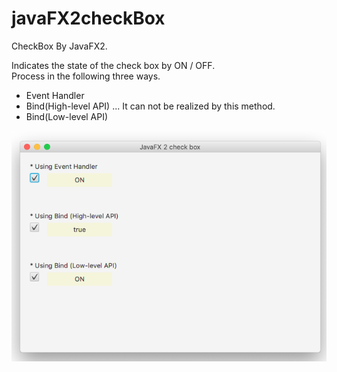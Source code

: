 # javaFX2checkBox

CheckBox By JavaFX2.

Indicates the state of the check box by ON / OFF.  
Process in the following three ways.

* Event Handler
* Bind(High-level API) ... It can not be realized by this method.
* Bind(Low-level API)

![javaFX2checkBox](https://github.com/63rabbits/javaFX2checkBox/blob/master/javaFX2checkBox.png?raw=true)
